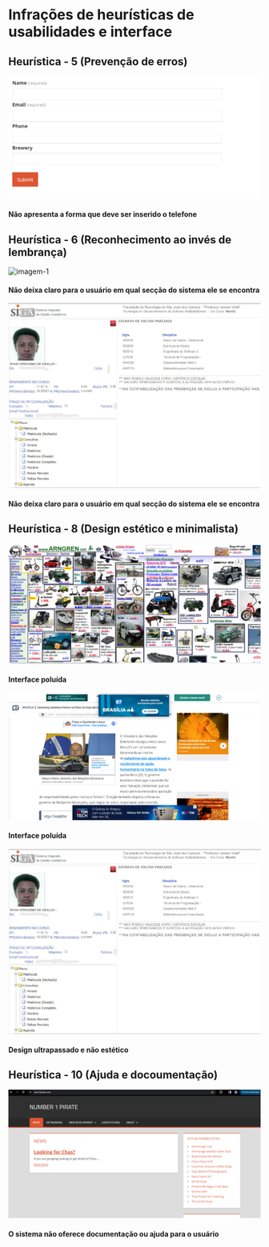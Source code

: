 # Infrações de heurísticas de usabilidades e interface
#####
## Heurística - 5 (Prevenção de erros)

![imagem-4](media/Captura%20de%20tela%202024-03-01%20103423.png)
#### Não apresenta a forma que deve ser inserido o telefone
#####
## Heurística - 6 (Reconhecimento ao invés de lembrança)

![imagem-1](/media/Captura%20de%20tela%202024-03-01%20100317.png)
#### Não deixa claro para o usuário em qual secção do sistema ele se encontra

![imagem-6](media/siga-fatec.jpg)
#### Não deixa claro para o usuário em qual secção do sistema ele se encontra
#####
## Heurística - 8 (Design estético e minimalista)

![imagem-2](media/Captura%20de%20tela%202024-03-01%20101637.png)
#### Interface poluída

![imagem-5](media/Captura%20de%20tela%202024-03-01%20104406.png)
#### Interface poluída

![imagem-6](media/siga-fatec.jpg)
#### Design ultrapassado e não estético
#####
## Heurística - 10 (Ajuda e docoumentação)

![imagem-3](media/Captura%20de%20tela%202024-03-01%20102554.png)
#### O sistema não oferece documentação ou ajuda para o usuário
